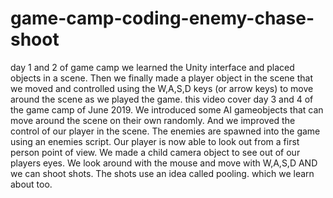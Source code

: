# game-camp-coding-enemy-chase-shoot
day 1 and 2 of game camp we learned the Unity interface and placed objects in a scene. Then we finally made a player object in the scene that we moved and controlled using the W,A,S,D keys (or arrow keys) to move around the scene as we played the game.  this video cover day 3 and 4 of the game camp of June 2019.  We introduced some AI gameobjects that can move around the scene on their own randomly.  And we improved the control of our player in the scene. The enemies are spawned into the game using an enemies script. Our player is now able to look out from a first person point of view. We made a child camera object to see out of our players eyes. We look around with the mouse and move with W,A,S,D  AND we can shoot shots.  The shots use an idea called pooling. which we learn about too.
